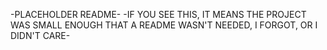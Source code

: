 -PLACEHOLDER README-
-IF YOU SEE THIS, IT MEANS THE PROJECT WAS SMALL ENOUGH THAT A README WASN'T NEEDED, I FORGOT, OR I DIDN'T CARE-